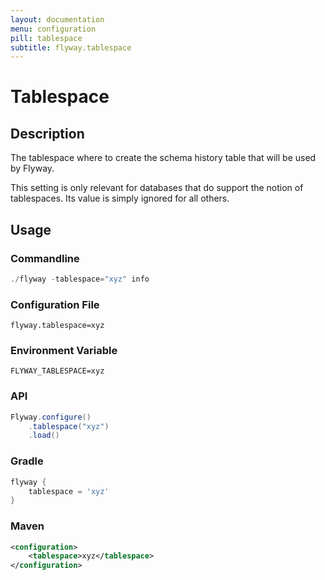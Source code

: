 ```yaml
---
layout: documentation
menu: configuration
pill: tablespace
subtitle: flyway.tablespace
---
```


# Tablespace

## Description
The tablespace where to create the schema history table that will be used by Flyway.

This setting is only relevant for databases that do support the notion of tablespaces. Its value is simply ignored for all others.

## Usage

### Commandline
```powershell
./flyway -tablespace="xyz" info
```

### Configuration File
```properties
flyway.tablespace=xyz
```

### Environment Variable
```properties
FLYWAY_TABLESPACE=xyz
```

### API
```java
Flyway.configure()
    .tablespace("xyz")
    .load()
```

### Gradle
```groovy
flyway {
    tablespace = 'xyz'
}
```

### Maven
```xml
<configuration>
    <tablespace>xyz</tablespace>
</configuration>
```